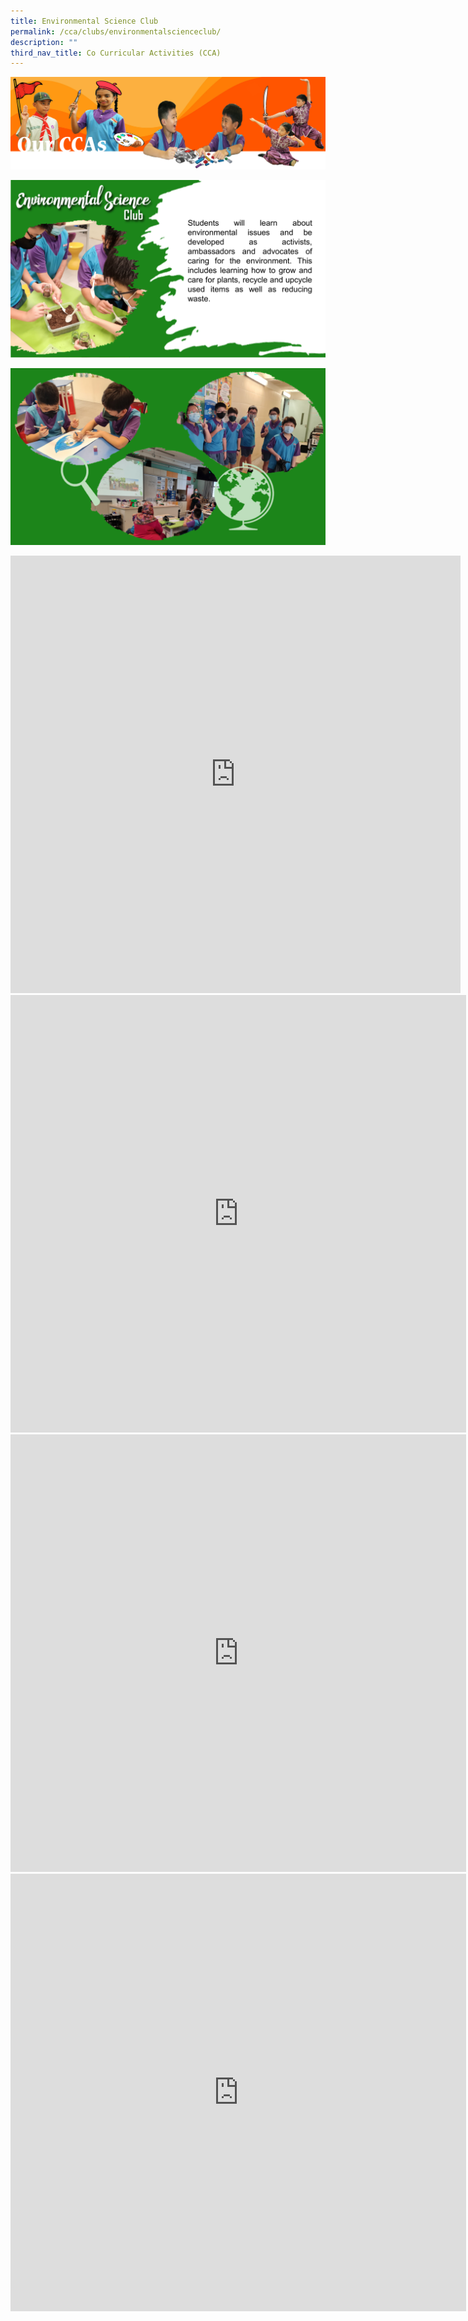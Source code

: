 ```yaml
---
title: Environmental Science Club
permalink: /cca/clubs/environmentalscienceclub/
description: ""
third_nav_title: Co Curricular Activities (CCA)
---
```

![](/images/CCAbanner.png)

![](/images/CCA2022/CCA-Environmental-1.png)

![](/images/CCA2022/CCA-Environmental-02.png)

<iframe allowfullscreen="true" height="700" width="720" frameborder="0" src="https://docs.google.com/presentation/d/e/2PACX-1vSgExbov96wgoduo922eFMpIBNEl_360oNZQWJnWGfrwVfvelStGSB-A3RNrnVvlrYPXh0OEjyrzLvk/embed?start=true&amp;loop=true&amp;delayms=3000"></iframe>

<iframe title="2023 Env Sci 3 (3)" allowfullscreen="" allow="autoplay; fullscreen; picture-in-picture" frameborder="0" height="700" width="729" src="https://player.vimeo.com/video/797578843?h=08a9bfa2bd&amp;badge=0&amp;autopause=0&amp;player_id=0&amp;app_id=58479"></iframe>

<iframe title="2023 Env Sci 3 (1)" allowfullscreen="" allow="autoplay; fullscreen; picture-in-picture" frameborder="0" height="700" width="729" src="https://player.vimeo.com/video/797578918?h=399c319d33&amp;badge=0&amp;autopause=0&amp;player_id=0&amp;app_id=58479"></iframe>

<iframe title="Env Sci Updated.mp4" allowfullscreen="" allow="autoplay; fullscreen; picture-in-picture" frameborder="0" height="700" width="729" src="https://player.vimeo.com/video/799356755?h=843fe43d16&amp;badge=0&amp;autopause=0&amp;player_id=0&amp;app_id=58479"></iframe>


